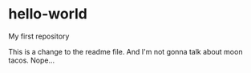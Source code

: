 # hello-world
My first repository

This is a change to the readme file. And I'm not gonna talk about moon tacos. Nope...
